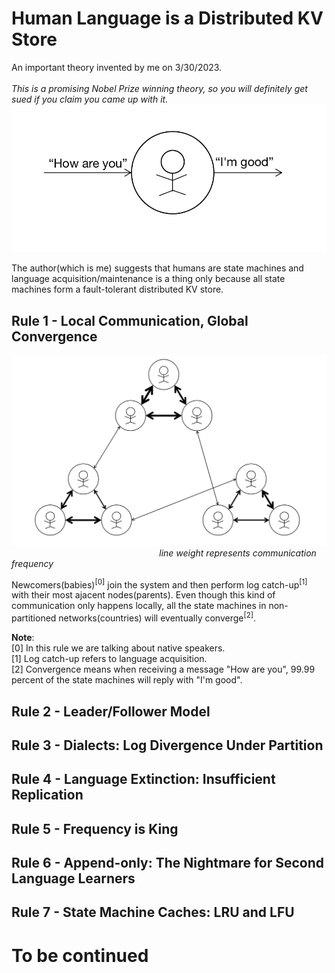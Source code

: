 # Human Language is a Distributed KV Store
An important theory invented by me on 3/30/2023. \
\
*This is a promising Nobel Prize winning theory, so you will definitely get sued if you claim you came up with it.*
![](imgs/input-output)

The author(which is me) suggests that humans are state machines and language acquisition/maintenance is a thing only because all state machines form a fault-tolerant distributed KV store.

## Rule 1 - Local Communication, Global Convergence
![](imgs/global-convergence)
$~~~~~~~~~~~~~~~~~~~~~~~~~~~~~~~~~~~~~~~~~~~~~~~~~~~~~~~~~~~$ *line weight represents communication frequency*

Newcomers(babies)<sup>[0]</sup> join the system and then perform log catch-up<sup>[1]</sup> with their most ajacent nodes(parents). Even though this kind of communication only happens locally, all the state machines in non-partitioned networks(countries) will eventually converge<sup>[2]</sup>.

<b>Note</b>:\
[0] In this rule we are talking about native speakers. \
[1] Log catch-up refers to language acquisition. \
[2] Convergence means when receiving a message "How are you", 99.99 percent of the state machines will reply with "I'm good".


## Rule 2 - Leader/Follower Model

## Rule 3 - Dialects: Log Divergence Under Partition

## Rule 4 - Language Extinction: Insufficient Replication 

## Rule 5 - Frequency is King

## Rule 6 - Append-only: The Nightmare for Second Language Learners

## Rule 7 - State Machine Caches: LRU and LFU




# To be continued
